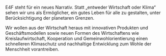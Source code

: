 E4F steht für ein neues Narrativ. Statt „entweder Wirtschaft oder Klima“ sehen wir uns als Ermöglicher, ein gutes Leben für alle zu gestalten, unter Berücksichtigung der planetaren Grenzen.

Wir wollen aus der Wirtschaft heraus mit innovativen Produkten und Geschäftsmodellen sowie neuen Formen des Wirtschaftens wie Kreislaufwirtschaft, Kooperation und Gemeinwohlorientierung einen schnelleren Klimaschutz und nachhaltige Entwicklung zum Wohle der Menschheit vorantreiben.
